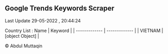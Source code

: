 

## Google Trends Keywords Scraper 
 
Last Update 29-05-2022 , 20:44:24

Country List :
 Name  | Keyword |
| ------------- | ------------- |
| VIETNAM | [object Object] |



© Abdul Muttaqin 
